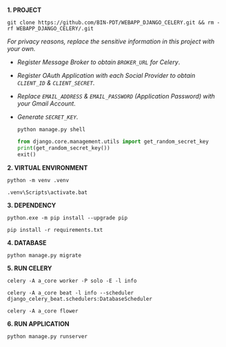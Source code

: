 **1. PROJECT**

```
git clone https://github.com/BIN-PDT/WEBAPP_DJANGO_CELERY.git && rm -rf WEBAPP_DJANGO_CELERY/.git
```

_For privacy reasons, replace the sensitive information in this project with your own._

-   _Register Message Broker to obtain `BROKER_URL` for Celery_.

-   _Register OAuth Application with each Social Provider to obtain `CLIENT_ID` & `CLIENT_SECRET`_.

-   _Replace `EMAIL_ADDRESS` & `EMAIL_PASSWORD` (Application Password) with your Gmail Account_.

-   _Generate `SECRET_KEY`_.

    ```
    python manage.py shell
    ```

    ```python
    from django.core.management.utils import get_random_secret_key
    print(get_random_secret_key())
    exit()
    ```

**2. VIRTUAL ENVIRONMENT**

```
python -m venv .venv
```

```
.venv\Scripts\activate.bat
```

**3. DEPENDENCY**

```
python.exe -m pip install --upgrade pip
```

```
pip install -r requirements.txt
```

**4. DATABASE**

```
python manage.py migrate
```

**5. RUN CELERY**

```
celery -A a_core worker -P solo -E -l info
```

```
celery -A a_core beat -l info --scheduler django_celery_beat.schedulers:DatabaseScheduler
```

```
celery -A a_core flower
```

**6. RUN APPLICATION**

```
python manage.py runserver
```
